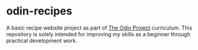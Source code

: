 # odin-recipes
A basic recipe website project as part of <a href="https://www.theodinproject.com/lessons/foundations-recipes">The Odin Project</a> curriculum.
This repository is solely intended for improving my skills as a beginner through practical development work.
